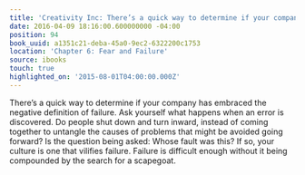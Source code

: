 ```yaml
---
title: 'Creativity Inc: There’s a quick way to determine if your company has embrace…'
date: 2016-04-09 18:16:00.600000000 -04:00
position: 94
book_uuid: a1351c21-deba-45a0-9ec2-6322200c1753
location: 'Chapter 6: Fear and Failure'
source: ibooks
touch: true
highlighted_on: '2015-08-01T04:00:00.000Z'
---
```


There’s a quick way to determine if your company has embraced the negative definition of failure. Ask yourself what happens when an error is discovered. Do people shut down and turn inward, instead of coming together to untangle the causes of problems that might be avoided going forward? Is the question being asked: Whose fault was this? If so, your culture is one that vilifies failure. Failure is difficult enough without it being compounded by the search for a scapegoat.